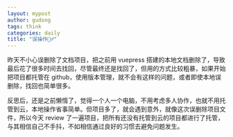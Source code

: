 ```yaml
---
layout: mypost
author: gudong
tags: think
categories: daily
title: "误操作🤦‍♂️"
---
```


昨天不小心误删除了文档项目，把之前用 vuepress 搭建的本地文档删除了，导致最后花了很多时间去找回，尽管最终还是找回了，但用的方式比较粗暴，如果开始把项目都托管在 github，使用版本管理，就不会有这样的问题，或者即使本地误删除，找回也简单很多。


反思后，还是之前懒惰了，觉得一个人一个电脑，不用考虑多人协作，也就不用托管到云，本地操作省事简单。但项目多了，就会遇到意外，就像这次误删除项目文件，所以今天 review 了一遍项目，把所有还没有托管到云的项目都进行了托管，与其相信自己不手抖，不如相信通过良好的习惯去避免问题发生。